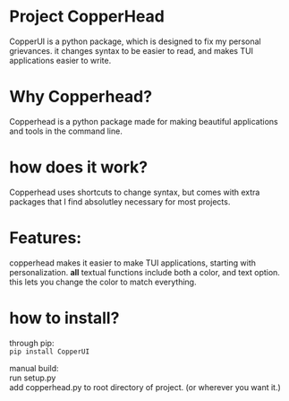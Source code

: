 # Project CopperHead
CopperUI is a python package, which is designed to fix my personal grievances. it changes syntax to be easier to read, and makes TUI applications easier to write.

<h1>Why Copperhead?</h1>
Copperhead is a python package made for making beautiful applications and tools in the command line. 

<h1>how does it work?</h1>
Copperhead uses shortcuts to change syntax, but comes with extra packages that I find absolutley necessary for most projects.

<h1>Features:</h1>

copperhead makes it easier to make TUI applications, starting with personalization. **all** textual functions include both a color, and text option. this lets you change the color to match everything. 

<h1>how to install?</h1>

through pip:
    <br>``pip install CopperUI``

manual build:
    <br>    run setup.py
    <br>    add copperhead.py to root directory of project. (or wherever you want it.)
